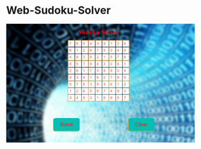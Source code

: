 # Web-Sudoku-Solver

![alt text](https://github.com/MI-K253/Web-Sudoku-Solver/blob/master/thumbnail.png?raw=true)
